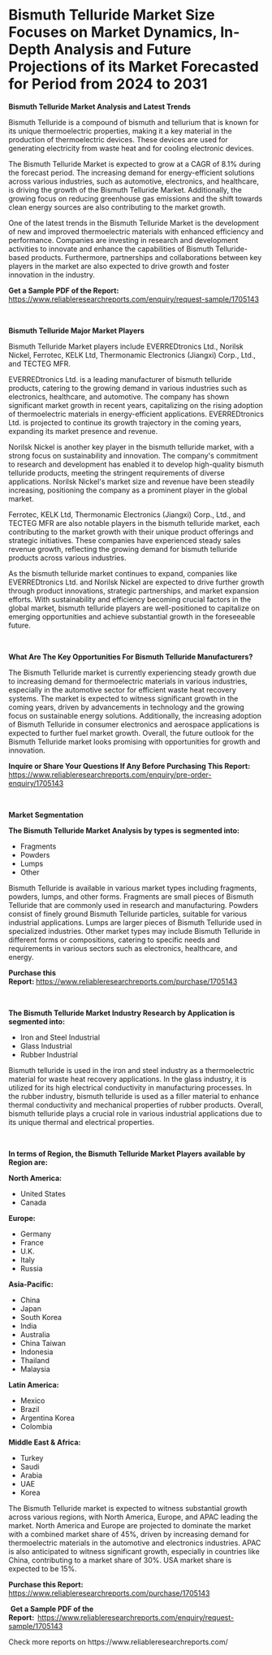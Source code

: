 <p><h1>Bismuth Telluride Market Size Focuses on Market Dynamics, In-Depth Analysis and Future Projections of its Market Forecasted for Period from 2024 to 2031</h1></p><p><strong>Bismuth Telluride Market Analysis and Latest Trends</strong></p>
<p><p>Bismuth Telluride is a compound of bismuth and tellurium that is known for its unique thermoelectric properties, making it a key material in the production of thermoelectric devices. These devices are used for generating electricity from waste heat and for cooling electronic devices.</p><p>The Bismuth Telluride Market is expected to grow at a CAGR of 8.1% during the forecast period. The increasing demand for energy-efficient solutions across various industries, such as automotive, electronics, and healthcare, is driving the growth of the Bismuth Telluride Market. Additionally, the growing focus on reducing greenhouse gas emissions and the shift towards clean energy sources are also contributing to the market growth.</p><p>One of the latest trends in the Bismuth Telluride Market is the development of new and improved thermoelectric materials with enhanced efficiency and performance. Companies are investing in research and development activities to innovate and enhance the capabilities of Bismuth Telluride-based products. Furthermore, partnerships and collaborations between key players in the market are also expected to drive growth and foster innovation in the industry.</p></p>
<p><strong>Get a Sample PDF of the Report:&nbsp;</strong> <a href="https://www.reliableresearchreports.com/enquiry/request-sample/1705143">https://www.reliableresearchreports.com/enquiry/request-sample/1705143</a></p>
<p>&nbsp;</p>
<p><strong>Bismuth Telluride Major Market Players</strong></p>
<p><p>Bismuth Telluride Market players include EVERREDtronics Ltd., Norilsk Nickel, Ferrotec, KELK Ltd, Thermonamic Electronics (Jiangxi) Corp., Ltd., and TECTEG MFR. </p><p>EVERREDtronics Ltd. is a leading manufacturer of bismuth telluride products, catering to the growing demand in various industries such as electronics, healthcare, and automotive. The company has shown significant market growth in recent years, capitalizing on the rising adoption of thermoelectric materials in energy-efficient applications. EVERREDtronics Ltd. is projected to continue its growth trajectory in the coming years, expanding its market presence and revenue.</p><p>Norilsk Nickel is another key player in the bismuth telluride market, with a strong focus on sustainability and innovation. The company's commitment to research and development has enabled it to develop high-quality bismuth telluride products, meeting the stringent requirements of diverse applications. Norilsk Nickel's market size and revenue have been steadily increasing, positioning the company as a prominent player in the global market.</p><p>Ferrotec, KELK Ltd, Thermonamic Electronics (Jiangxi) Corp., Ltd., and TECTEG MFR are also notable players in the bismuth telluride market, each contributing to the market growth with their unique product offerings and strategic initiatives. These companies have experienced steady sales revenue growth, reflecting the growing demand for bismuth telluride products across various industries.</p><p>As the bismuth telluride market continues to expand, companies like EVERREDtronics Ltd. and Norilsk Nickel are expected to drive further growth through product innovations, strategic partnerships, and market expansion efforts. With sustainability and efficiency becoming crucial factors in the global market, bismuth telluride players are well-positioned to capitalize on emerging opportunities and achieve substantial growth in the foreseeable future.</p></p>
<p>&nbsp;</p>
<p><strong>What Are The Key Opportunities For Bismuth Telluride Manufacturers?</strong></p>
<p><p>The Bismuth Telluride market is currently experiencing steady growth due to increasing demand for thermoelectric materials in various industries, especially in the automotive sector for efficient waste heat recovery systems. The market is expected to witness significant growth in the coming years, driven by advancements in technology and the growing focus on sustainable energy solutions. Additionally, the increasing adoption of Bismuth Telluride in consumer electronics and aerospace applications is expected to further fuel market growth. Overall, the future outlook for the Bismuth Telluride market looks promising with opportunities for growth and innovation.</p></p>
<p><strong>Inquire or Share Your Questions If Any Before Purchasing This Report:</strong> <a href="https://www.reliableresearchreports.com/enquiry/pre-order-enquiry/1705143">https://www.reliableresearchreports.com/enquiry/pre-order-enquiry/1705143</a></p>
<p>&nbsp;</p>
<p><strong>Market Segmentation</strong></p>
<p><strong>The Bismuth Telluride Market Analysis by types is segmented into:</strong></p>
<p><ul><li>Fragments</li><li>Powders</li><li>Lumps</li><li>Other</li></ul></p>
<p><p>Bismuth Telluride is available in various market types including fragments, powders, lumps, and other forms. Fragments are small pieces of Bismuth Telluride that are commonly used in research and manufacturing. Powders consist of finely ground Bismuth Telluride particles, suitable for various industrial applications. Lumps are larger pieces of Bismuth Telluride used in specialized industries. Other market types may include Bismuth Telluride in different forms or compositions, catering to specific needs and requirements in various sectors such as electronics, healthcare, and energy.</p></p>
<p><strong>Purchase this Report:&nbsp;</strong><a href="https://www.reliableresearchreports.com/purchase/1705143">https://www.reliableresearchreports.com/purchase/1705143</a></p>
<p>&nbsp;</p>
<p><strong>The Bismuth Telluride Market Industry Research by Application is segmented into:</strong></p>
<p><ul><li>Iron and Steel Industrial</li><li>Glass Industrial</li><li>Rubber Industrial</li></ul></p>
<p><p>Bismuth telluride is used in the iron and steel industry as a thermoelectric material for waste heat recovery applications. In the glass industry, it is utilized for its high electrical conductivity in manufacturing processes. In the rubber industry, bismuth telluride is used as a filler material to enhance thermal conductivity and mechanical properties of rubber products. Overall, bismuth telluride plays a crucial role in various industrial applications due to its unique thermal and electrical properties.</p></p>
<p>&nbsp;</p>
<p><strong>In terms of Region, the Bismuth Telluride Market Players available by Region are:</strong></p>
<p>
    <p> <strong> North America: </strong>
        <ul>
            <li>United States</li>
            <li>Canada</li>
        </ul>
        </p> 
    <p> <strong> Europe: </strong>
        <ul>
            <li>Germany</li>
            <li>France</li>
            <li>U.K.</li>
            <li>Italy</li>
            <li>Russia</li>
        </ul>
        </p> 
    <p> <strong> Asia-Pacific: </strong>
        <ul>
            <li>China</li>
            <li>Japan</li>
            <li>South Korea</li>
            <li>India</li>
            <li>Australia</li>
            <li>China Taiwan</li>
            <li>Indonesia</li>
            <li>Thailand</li>
            <li>Malaysia</li>
        </ul>
        </p> 
    <p> <strong> Latin America: </strong>
        <ul>
            <li>Mexico</li>
            <li>Brazil</li>
            <li>Argentina Korea</li>
            <li>Colombia</li>
        </ul>
        </p> 
    <p> <strong> Middle East & Africa: </strong>
        <ul>
            <li>Turkey</li>
            <li>Saudi</li>
            <li>Arabia</li>
            <li>UAE</li>
            <li>Korea</li>
        </ul>
    </p>
    </p>
<p><p>The Bismuth Telluride market is expected to witness substantial growth across various regions, with North America, Europe, and APAC leading the market. North America and Europe are projected to dominate the market with a combined market share of 45%, driven by increasing demand for thermoelectric materials in the automotive and electronics industries. APAC is also anticipated to witness significant growth, especially in countries like China, contributing to a market share of 30%. USA market share is expected to be 15%.</p></p>
<p><strong>Purchase this Report: </strong><a href="https://www.reliableresearchreports.com/purchase/1705143">https://www.reliableresearchreports.com/purchase/1705143</a></p>
<p>&nbsp;<strong>Get a Sample PDF of the Report:&nbsp;&nbsp;</strong><a href="https://www.reliableresearchreports.com/enquiry/request-sample/1705143">https://www.reliableresearchreports.com/enquiry/request-sample/1705143</a></p>
<p><strong></strong></p>
<p>Check more reports on https://www.reliableresearchreports.com/</p>